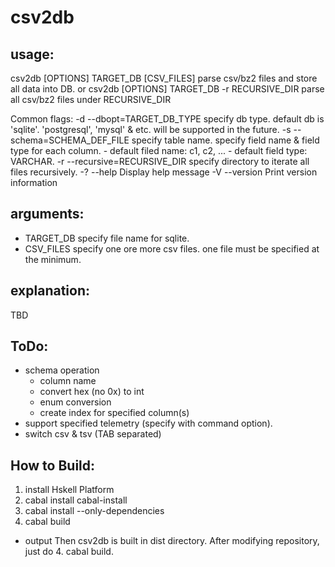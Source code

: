 csv2db
=====

usage:
-----
csv2db [OPTIONS] TARGET_DB [CSV_FILES]
  parse csv/bz2 files and store all data into DB.
or
csv2db [OPTIONS] TARGET_DB -r RECURSIVE_DIR
  parse all csv/bz2 files under RECURSIVE_DIR

Common flags:
  -d --dbopt=TARGET_DB_TYPE     specify db type. default db is 'sqlite'.
                                'postgresql', 'mysql' & etc. will be supported
                                in the future.
  -s --schema=SCHEMA_DEF_FILE   specify table name. specify field name &
                                field type for each column. - default filed
                                name: c1, c2, ... - default field type:
                                VARCHAR.
  -r --recursive=RECURSIVE_DIR  specify directory to iterate all files
                                recursively.
  -? --help                     Display help message
  -V --version                  Print version information

arguments:
-----
* TARGET_DB
	specify file name for sqlite.
* CSV_FILES
	specify one ore more csv files.
	one file must be specified at the minimum.
	

explanation:
-----
TBD


ToDo:
----
* schema operation
  - column name
  - convert hex (no 0x) to int
  - enum conversion
  - create index for specified column(s)
* support specified telemetry (specify with command option).
* switch csv & tsv (TAB separated)  


How to Build:
-----
1. install Hskell Platform
2. cabal install cabal-install
3. cabal install --only-dependencies
4. cabal build
* output
  Then csv2db is built in dist directory.
  After modifying repository, just do 4. cabal build.
